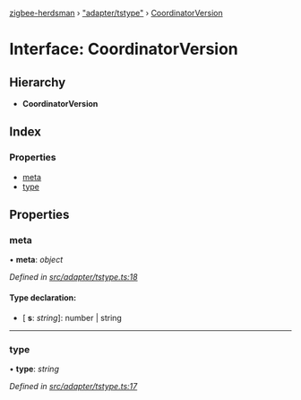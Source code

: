 [zigbee-herdsman](../README.md) › ["adapter/tstype"](../modules/_adapter_tstype_.md) › [CoordinatorVersion](_adapter_tstype_.coordinatorversion.md)

# Interface: CoordinatorVersion

## Hierarchy

* **CoordinatorVersion**

## Index

### Properties

* [meta](_adapter_tstype_.coordinatorversion.md#meta)
* [type](_adapter_tstype_.coordinatorversion.md#type)

## Properties

###  meta

• **meta**: *object*

*Defined in [src/adapter/tstype.ts:18](https://github.com/Koenkk/zigbee-herdsman/blob/632e6e4/src/adapter/tstype.ts#L18)*

#### Type declaration:

* \[ **s**: *string*\]: number | string

___

###  type

• **type**: *string*

*Defined in [src/adapter/tstype.ts:17](https://github.com/Koenkk/zigbee-herdsman/blob/632e6e4/src/adapter/tstype.ts#L17)*
